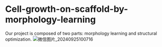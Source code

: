 # Cell-growth-on-scaffold-by-morphology-learning
Our project is composed of two parts: morphology learning and structural optimization.
![微信图片_20240925100716](https://github.com/user-attachments/assets/f3a14522-2082-4794-96c4-ec791ecd9ac9)
